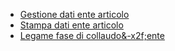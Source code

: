 - [Gestione dati ente articolo](Sorgenti/OJ/PGM/CQVR10)
- [Stampa dati ente articolo](Sorgenti/OJ/PGM/CQVR20)
- [Legame fase di collaudo&-x2f;ente](Sorgenti/OJ/PGM/CQCF40)
